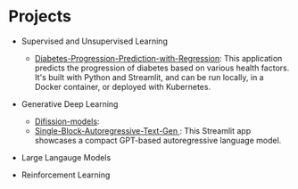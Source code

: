 # Projects

- Supervised and Unsupervised Learning
    - [Diabetes-Progression-Prediction-with-Regression](/Diabetes-Progression-Prediction-with-Regression): This application predicts the progression of diabetes based on various health factors. It's built with Python and Streamlit, and can be run locally, in a Docker container, or deployed with Kubernetes.

- Generative Deep Learning
    - [Difission-models](/diffusion-models):
    - [Single-Block-Autoregressive-Text-Gen ](https://github.com/ajinkyavbhandare/Single-Block-Autoregressive-Text-Gen): This Streamlit app showcases a compact GPT-based autoregressive language model. 

 - Large Langauge Models
 
- Reinforcement Learning

